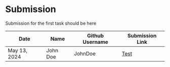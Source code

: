 # Submission

Submission for the first task should be here

| Date | Name | Github Username | Submission Link |
| ------ | ------ | ------ |  ------ |
| May 13, 2024 | John Doe | JohnDoe | [Test](https://test.com) |
